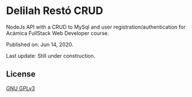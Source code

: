 # Delilah Restó CRUD

NodeJs API with a CRUD to MySql and user registration/authentication for Acámica FullStack Web Developer course.

Published on: Jun 14, 2020.

Last update: Still under construction.

## License

[GNU GPLv3](https://choosealicense.com/licenses/gpl-3.0/)
